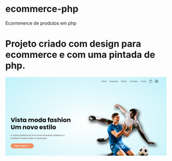 # ecommerce-php
Ecormmerce de produtos em php
# Projeto criado com design para ecommerce e com uma pintada de php.
![Alt text](images/ec.png)
